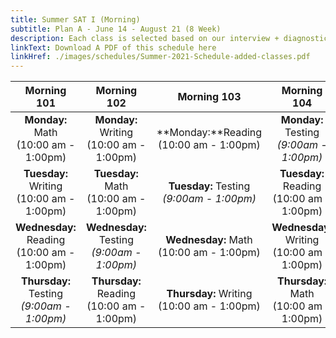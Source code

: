 ```yaml
---
title: Summer SAT I (Morning)
subtitle: Plan A - June 14 - August 21 (8 Week)
description: Each class is selected based on our interview + diagnostic testing process
linkText: Download A PDF of this schedule here
linkHref: ./images/schedules/Summer-2021-Schedule-added-classes.pdf
---
```


|                                 Morning 101                                 |                                 Morning 102                                  |                                Morning 103                                 |                                Morning 104                                |
| :-------------------------------------------------------------------------: | :--------------------------------------------------------------------------: | :------------------------------------------------------------------------: | :-----------------------------------------------------------------------: |
|                  **Monday:** Math<br/> (10:00 am - 1:00pm)                  |                 **Monday:** Writing<br/> (10:00 am - 1:00pm)                 |                **Monday:**Reading<br/> (10:00 am - 1:00pm)                 | **Monday:** Testing<br/><span class="testing"> _(9:00am - 1:00pm)_</span> |
|                **Tuesday:** Writing<br/> (10:00 am - 1:00pm)                |                  **Tuesday:** Math<br/> (10:00 am - 1:00pm)                  | **Tuesday:** Testing<br/><span class="testing"> _(9:00am - 1:00pm)_</span> |               **Tuesday:** Reading<br/> (10:00 am - 1:00pm)               |
|               **Wednesday:** Reading<br/> (10:00 am - 1:00pm)               | **Wednesday:** Testing<br/><span class="testing"> _(9:00am - 1:00pm)_</span> |                **Wednesday:** Math<br/> (10:00 am - 1:00pm)                |              **Wednesday**: Writing<br/> (10:00 am - 1:00pm)              |
| **Thursday:** Testing<br/><span class="testing"> _(9:00am - 1:00pm)_</span> |                **Thursday:** Reading<br/> (10:00 am - 1:00pm)                |               **Thursday:** Writing<br/> (10:00 am - 1:00pm)               |                **Thursday:** Math<br/> (10:00 am - 1:00pm)                |
